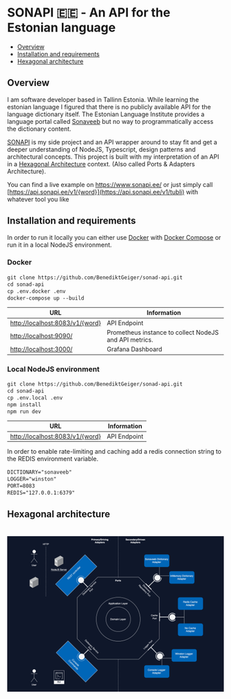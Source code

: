 # SONAPI 🇪🇪 - An API for the Estonian language


* [Overview](#overview)
* [Installation and requirements](#installation-and-requirements)
* [Hexagonal architecture](#hexagonal-architecture)


## Overview

I am software developer based in Tallinn Estonia. While learning the estonian language I figured that there is no publicly available API for the language dictionary itself. The Estonian Language Institute provides a language portal called [Sonaveeb](https://sonaveeb.ee/) but no way to programmatically access the dictionary content.

[SONAPI](https://www.sonapi.ee/) is my side project and an API wrapper around to stay fit and get a deeper understanding of NodeJS, Typescript, design patterns and architectural concepts. This project is built with my interpretation of an API in a [Hexagonal Architecture](https://alistair.cockburn.us/hexagonal-architecture/) context. (Also called Ports & Adapters Architecture).

You can find a live example on https://www.sonapi.ee/ or just simply call [https://api.sonapi.ee/v1/{word}](https://api.sonapi.ee/v1/tubli) with whatever tool you like

## Installation and requirements

In order to run it locally you can either use [Docker](https://www.docker.com) with [Docker Compose](https://docs.docker.com/compose/) or run it in a local NodeJS environment.

### Docker

```
git clone https://github.com/BenediktGeiger/sonad-api.git
cd sonad-api
cp .env.docker .env
docker-compose up --build
```

| URL                                                              | Information                                            |
|------------------------------------------------------------------|--------------------------------------------------------|
| [http://localhost:8083/v1/{word}](http://localhost:8083/v1/tubli)| API Endpoint                                           |
| [http://localhost:9090/](http://localhost:9090/)                 | Prometheus instance to collect NodeJS and API metrics. |
| [http://localhost:3000/](http://localhost:3000/)                 | Grafana Dashboard                                      |


### Local NodeJS environment

```
git clone https://github.com/BenediktGeiger/sonad-api.git
cd sonad-api
cp .env.local .env
npm install
npm run dev
```

| URL                                                              | Information                                            |
|------------------------------------------------------------------|--------------------------------------------------------|
| [http://localhost:8083/v1/{word}](http://localhost:8083/v1/tubli)| API Endpoint                                           |


In order to enable rate-limiting and caching add a redis connection string to the REDIS environment variable.
```
DICTIONARY="sonaveeb"
LOGGER="winston"
PORT=8083
REDIS="127.0.0.1:6379"
```


## Hexagonal architecture

<h1 align="center">
  <img src="./assets/hexagonal.png" alt="Marton Lederer" />
</h1>

